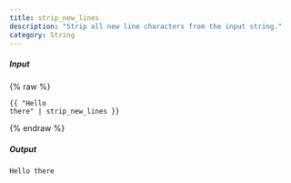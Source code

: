 ```yaml
---
title: strip_new_lines
description: "Strip all new line characters from the input string."
category: String
---
```

##### Input
{% raw %}
~~~liquid
{{ "Hello
there" | strip_new_lines }}
~~~
{% endraw %}

##### Output

~~~html
Hello there
~~~
